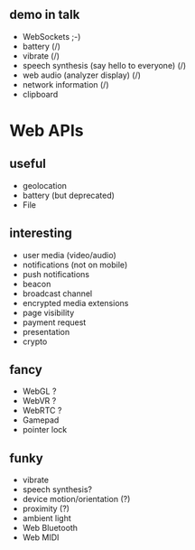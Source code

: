 ## demo in talk
* WebSockets ;-)
* battery (/)
* vibrate (/)
* speech synthesis (say hello to everyone) (/)
* web audio (analyzer display) (/)
* network information (/)
* clipboard

# Web APIs
## useful
* geolocation
* battery (but deprecated)
* File

## interesting
* user media (video/audio)
* notifications (not on mobile)
* push notifications
* beacon
* broadcast channel
* encrypted media extensions
* page visibility
* payment request
* presentation
* crypto

## fancy
* WebGL ?
* WebVR ?
* WebRTC ?
* Gamepad
* pointer lock

## funky
* vibrate
* speech synthesis?
* device motion/orientation (?)
* proximity (?)
* ambient light
* Web Bluetooth
* Web MIDI

